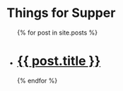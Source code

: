 Things for Supper
===

<ul>
{% for post in site.posts %}
  <li class="post">
    <h1><a href="{{ site.baseurl }}{{ post.url }}">{{ post.title }}</a></h1>
  </li>
{% endfor %}
</ul>